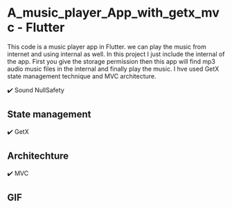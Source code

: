 # A_music_player_App_with_getx_mvc - Flutter

This code is a music player app in Flutter. we can play the music from internet and using internal as well. In this project I just include the internal of the app. First you give the storage permission then this app will find mp3 audio music files in the internal and finally play the music. I hve used GetX state management technique and MVC architecture.

✔️ Sound NullSafety

## State management

✔️ GetX
## Architechture
✔️ MVC

## GIF
